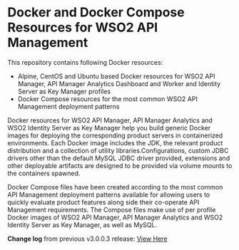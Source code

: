 # Docker and Docker Compose Resources for WSO2 API Management

This repository contains following Docker resources:

- Alpine, CentOS and Ubuntu based Docker resources for WSO2 API Manager, API Manager Analytics Dashboard and Worker and
Identity Server as Key Manager profiles
- Docker Compose resources for the most common WSO2 API Management deployment patterns

Docker resources for WSO2 API Manager, API Manager Analytics and WSO2 Identity Server as Key Manager
help you build generic Docker images for deploying the corresponding product servers in containerized environments.
Each Docker image includes the JDK, the relevant product distribution and a collection of utility libraries.Configurations, custom JDBC
drivers other than the default MySQL JDBC driver provided, extensions and other deployable artifacts are designed to be
provided via volume mounts to the containers spawned.

Docker Compose files have been created according to the most common API Management deployment patterns available for allowing users
to quickly evaluate product features along side their co-operate API Management requirements. The Compose files make use of per profile
Docker images of WSO2 API Manager, API Manager Analytics and WSO2 Identity Server as Key Manager, as well as MySQL.

**Change log** from previous v3.0.0.3 release: [View Here](CHANGELOG.md)
